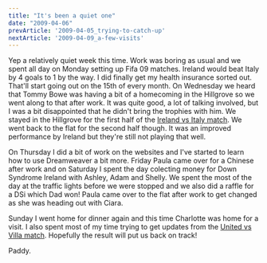 ```yaml
---
title: "It's been a quiet one"
date: "2009-04-06"
prevArticle: '2009-04-05_trying-to-catch-up'
nextArticle: '2009-04-09_a-few-visits'
---
```

Yep a relatively quiet week this time. Work was boring as usual and we spent all day on Monday setting up Fifa 09 matches. Ireland would beat Italy by 4 goals to 1 by the way. I did finally get my health insurance sorted out. That'll start going out on the 15th of every month. On Wednesday we heard that Tommy Bowe was having a bit of a homecoming in the Hillgrove so we went along to that after work. It was quite good, a lot of talking involved, but I was a bit disappointed that he didn't bring the trophies with him. We stayed in the Hillgrove for the first half of the [Ireland vs Italy match](http://www.rte.ie/sport/soccer/2009/0401/italy_republic.html). We went back to the flat for the second half though. It was an improved performance by Ireland but they're still not playing that well.

On Thursday I did a bit of work on the websites and I've started to learn how to use Dreamweaver a bit more. Friday Paula came over for a Chinese after work and on Saturday I spent the day colecting money for Down Syndrome Ireland with Ashley, Adam and Shelly. We spent the most of the day at the traffic lights before we were stopped and we also did a raffle for a DSi which Dad won! Paula came over to the flat after work to get changed as she was heading out with Ciara.

Sunday I went home for dinner again and this time Charlotte was home for a visit. I also spent most of my time trying to get updates from the [United vs Villa match](http://www.rte.ie/sport/soccer/2009/0405/manchesterunited_astonvilla.html). Hopefully the result will put us back on track!

Paddy.